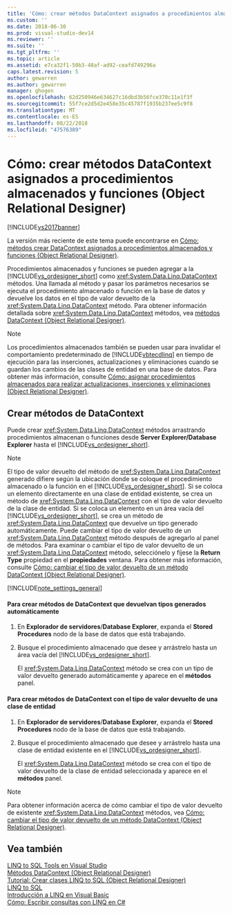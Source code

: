 ```yaml
---
title: 'Cómo: crear métodos DataContext asignados a procedimientos almacenados y funciones (Object Relational Designer) | Microsoft Docs'
ms.custom: ''
ms.date: 2018-06-30
ms.prod: visual-studio-dev14
ms.reviewer: ''
ms.suite: ''
ms.tgt_pltfrm: ''
ms.topic: article
ms.assetid: e7ca32f1-50b3-48af-ad92-ceafd749296a
caps.latest.revision: 5
author: gewarren
ms.author: gewarren
manager: ghogen
ms.openlocfilehash: 62d250946e634627c16dbd3b56fce370c11e1f3f
ms.sourcegitcommit: 55f7ce2d5d2e458e35c45787f1935b237ee5c9f8
ms.translationtype: MT
ms.contentlocale: es-ES
ms.lasthandoff: 08/22/2018
ms.locfileid: "47576389"
---
```

# <a name="how-to-create-datacontext-methods-mapped-to-stored-procedures-and-functions-or-designer"></a>Cómo: crear métodos DataContext asignados a procedimientos almacenados y funciones (Object Relational Designer)
[!INCLUDE[vs2017banner](../includes/vs2017banner.md)]

La versión más reciente de este tema puede encontrarse en [Cómo: métodos crear DataContext asignados a procedimientos almacenados y funciones (Object Relational Designer)](https://docs.microsoft.com/visualstudio/data-tools/how-to-create-datacontext-methods-mapped-to-stored-procedures-and-functions-o-r-designer).  
  
  
Procedimientos almacenados y funciones se pueden agregar a la [!INCLUDE[vs_ordesigner_short](../includes/vs-ordesigner-short-md.md)] como <xref:System.Data.Linq.DataContext> métodos. Una llamada al método y pasar los parámetros necesarios se ejecuta el procedimiento almacenado o función en la base de datos y devuelve los datos en el tipo de valor devuelto de la <xref:System.Data.Linq.DataContext> método. Para obtener información detallada sobre <xref:System.Data.Linq.DataContext> métodos, vea [métodos DataContext (Object Relational Designer)](../data-tools/datacontext-methods-o-r-designer.md).  
  
> [!NOTE]
>  Los procedimientos almacenados también se pueden usar para invalidar el comportamiento predeterminado de [!INCLUDE[vbtecdlinq](../includes/vbtecdlinq-md.md)] en tiempo de ejecución para las inserciones, actualizaciones y eliminaciones cuando se guardan los cambios de las clases de entidad en una base de datos. Para obtener más información, consulte [Cómo: asignar procedimientos almacenados para realizar actualizaciones, inserciones y eliminaciones (Object Relational Designer)](../data-tools/how-to-assign-stored-procedures-to-perform-updates-inserts-and-deletes-o-r-designer.md).  
  
## <a name="creating-datacontext-methods"></a>Crear métodos de DataContext  
 Puede crear <xref:System.Data.Linq.DataContext> métodos arrastrando procedimientos almacenan o funciones desde **Server Explorer/Database Explorer** hasta el [!INCLUDE[vs_ordesigner_short](../includes/vs-ordesigner-short-md.md)].  
  
> [!NOTE]
>  El tipo de valor devuelto del método de <xref:System.Data.Linq.DataContext> generado difiere según la ubicación donde se coloque el procedimiento almacenado o la función en el [!INCLUDE[vs_ordesigner_short](../includes/vs-ordesigner-short-md.md)]. Si se coloca un elemento directamente en una clase de entidad existente, se crea un método de <xref:System.Data.Linq.DataContext> con el tipo de valor devuelto de la clase de entidad. Si se coloca un elemento en un área vacía del [!INCLUDE[vs_ordesigner_short](../includes/vs-ordesigner-short-md.md)], se crea un método de <xref:System.Data.Linq.DataContext> que devuelve un tipo generado automáticamente. Puede cambiar el tipo de valor devuelto de un <xref:System.Data.Linq.DataContext> método después de agregarlo al panel de métodos. Para examinar o cambiar el tipo de valor devuelto de un <xref:System.Data.Linq.DataContext> método, selecciónelo y fíjese la **Return Type** propiedad en el **propiedades** ventana. Para obtener más información, consulte [Cómo: cambiar el tipo de valor devuelto de un método DataContext (Object Relational Designer)](../data-tools/how-to-change-the-return-type-of-a-datacontext-method-o-r-designer.md).  
  
 [!INCLUDE[note_settings_general](../includes/note-settings-general-md.md)]  
  
#### <a name="to-create-datacontext-methods-that-return-automatically-generated-types"></a>Para crear métodos de DataContext que devuelvan tipos generados automáticamente  
  
1.  En **Explorador de servidores**/**Database Explorer**, expanda el **Stored Procedures** nodo de la base de datos que está trabajando.  
  
2.  Busque el procedimiento almacenado que desee y arrástrelo hasta un área vacía del [!INCLUDE[vs_ordesigner_short](../includes/vs-ordesigner-short-md.md)].  
  
     El <xref:System.Data.Linq.DataContext> método se crea con un tipo de valor devuelto generado automáticamente y aparece en el **métodos** panel.  
  
#### <a name="to-create-datacontext-methods-that-have-the-return-type-of-an-entity-class"></a>Para crear métodos de DataContext con el tipo de valor devuelto de una clase de entidad  
  
1.  En **Explorador de servidores**/**Database Explorer**, expanda el **Stored Procedures** nodo de la base de datos que está trabajando.  
  
2.  Busque el procedimiento almacenado que desee y arrástrelo hasta una clase de entidad existente en el [!INCLUDE[vs_ordesigner_short](../includes/vs-ordesigner-short-md.md)].  
  
     El <xref:System.Data.Linq.DataContext> método se crea con el tipo de valor devuelto de la clase de entidad seleccionada y aparece en el **métodos** panel.  
  
> [!NOTE]
>  Para obtener información acerca de cómo cambiar el tipo de valor devuelto de existente <xref:System.Data.Linq.DataContext> métodos, vea [Cómo: cambiar el tipo de valor devuelto de un método DataContext (Object Relational Designer)](../data-tools/how-to-change-the-return-type-of-a-datacontext-method-o-r-designer.md).  
  
## <a name="see-also"></a>Vea también  
 [LINQ to SQL Tools en Visual Studio](../data-tools/linq-to-sql-tools-in-visual-studio2.md)   
 [Métodos DataContext (Object Relational Designer)](../data-tools/datacontext-methods-o-r-designer.md)   
 [Tutorial: Crear clases LINQ to SQL (Object Relational Designer)](http://msdn.microsoft.com/library/35aad4a4-2e8a-46e2-ae09-5fbfd333c233)   
 [LINQ to SQL](http://msdn.microsoft.com/library/73d13345-eece-471a-af40-4cc7a2f11655)   
 [Introducción a LINQ en Visual Basic](http://msdn.microsoft.com/library/3047d86e-0d49-40e2-928b-dc02e46c7984)   
 [Cómo: Escribir consultas con LINQ en C#](http://msdn.microsoft.com/library/45e47fcc-cfa1-4b72-b161-d038ae87bd23)

